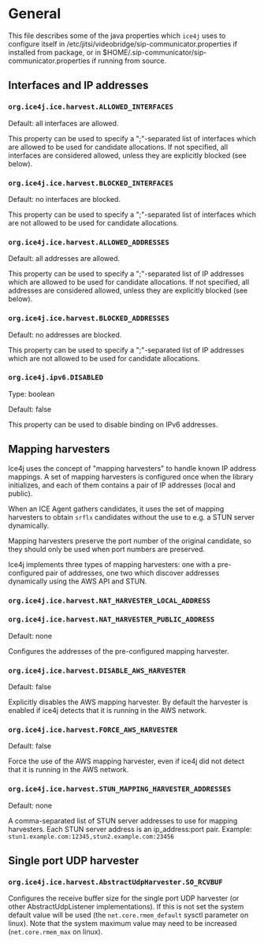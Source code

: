 # General
This file describes some of the java properties which ```ice4j``` uses to configure
itself in /etc/jitsi/videobridge/sip-communicator.properties if installed from package,
or in $HOME/.sip-communicator/sip-communicator.properties if running from source.

## Interfaces and IP addresses

### ```org.ice4j.ice.harvest.ALLOWED_INTERFACES```
Default: all interfaces are allowed.

This property can be used to specify a ";"-separated list of interfaces which are
allowed to be used for candidate allocations. If not specified, all interfaces are
considered allowed, unless they are explicitly blocked (see below).

### ```org.ice4j.ice.harvest.BLOCKED_INTERFACES```
Default: no interfaces are blocked.

This property can be used to specify a ";"-separated list of interfaces which are
not allowed to be used for candidate allocations. 

### ```org.ice4j.ice.harvest.ALLOWED_ADDRESSES```
Default: all addresses are allowed.

This property can be used to specify a ";"-separated list of IP addresses which
are allowed to be used for candidate allocations. If not specified, all addresses
are considered allowed, unless they are explicitly blocked (see below).

### ```org.ice4j.ice.harvest.BLOCKED_ADDRESSES```
Default: no addresses are blocked.

This property can be used to specify a ";"-separated list of IP addresses which
are not allowed to be used for candidate allocations. 

### ```org.ice4j.ipv6.DISABLED```
Type: boolean

Default: false

This property can be used to disable binding on IPv6 addresses.


## Mapping harvesters
Ice4j uses the concept of "mapping harvesters" to handle known IP address
mappings. A set of mapping harvesters is configured once when the library
initializes, and each of them contains a pair of IP addresses (local and public).

When an ICE Agent gathers candidates, it uses the set of mapping harvesters
to obtain ```srflx``` candidates without the use to e.g. a STUN server dynamically.

Mapping harvesters preserve the port number of the original candidate, so they should
only be used when port numbers are preserved.

Ice4j implements three types of mapping harvesters: one with a pre-configured pair of 
addresses, one two which discover addresses dynamically using the AWS API and STUN.


### ```org.ice4j.ice.harvest.NAT_HARVESTER_LOCAL_ADDRESS```
### ```org.ice4j.ice.harvest.NAT_HARVESTER_PUBLIC_ADDRESS```
Default: none

Configures the addresses of the pre-configured mapping harvester.

### ```org.ice4j.ice.harvest.DISABLE_AWS_HARVESTER```
Default: false

Explicitly disables the AWS mapping harvester. By default the harvester
is enabled if ice4j detects that it is running in the AWS network.

### ```org.ice4j.ice.harvest.FORCE_AWS_HARVESTER```
Default: false

Force the use of the AWS mapping harvester, even if ice4j did not detect
that it is running in the AWS network.

### ```org.ice4j.ice.harvest.STUN_MAPPING_HARVESTER_ADDRESSES```
Default: none

A comma-separated list of STUN server addresses to use for mapping harvesters.
Each STUN server address is an ip_address:port pair.
Example: ```stun1.example.com:12345,stun2.example.com:23456```

## Single port UDP harvester
### ```org.ice4j.ice.harvest.AbstractUdpHarvester.SO_RCVBUF```
Configures the receive buffer size for the single port UDP harvester
(or other AbstractUdpListener implementations). If this is not set
the system default value will be used (the ```net.core.rmem_default```
sysctl parameter on linux). Note that the system maximum value may need to
be increased (```net.core.rmem_max``` on linux).
